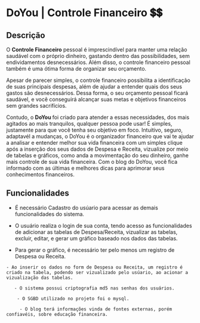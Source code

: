 # DoYou | Controle Financeiro 💲💲


## Descrição
<p>  O <b>Controle Financeiro</b> pessoal é imprescindível para manter uma relação saudável com o próprio dinheiro, gastando dentro das possibilidades, sem endividamentos desnecessários. Além disso, o controle financeiro pessoal também é uma ótima forma de organizar seu orçamento.</p>
<p>  Apesar de parecer simples, o controle financeiro possibilita a identificação de suas principais despesas, além de ajudar a entender quais dos seus gastos são desnecessários. Dessa forma, o seu orçamento pessoal ficará saudável, e você conseguirá alcançar suas metas e objetivos financeiros sem grandes sacrifícios.</p>

<p> Contudo, o <b> DoYou </b> foi criado para atender a essas necessidades, dos mais agitados ao mais tranquilos, qualquer pessoa pode usar! É simples, justamente para que você tenha seu objetivo em foco. Intuitivo, seguro, adaptavél a mudanças, o DoYou é o organizador financeiro que vai te ajudar a analisar e entender melhor sua vida financeira com um simples clique após a inserção dos seus dados de Despesa e Receita, vizualize por meio de tabelas e gráficos, como anda a movimentação do seu dinheiro, ganhe mais controle de sua vida financeira. Com o blog do DoYou, você fica informado com as últimas e melhores dicas para aprimorar seus conhecimentos financeiros.
 </p>


## Funcionalidades

 - É necessário Cadastro do usúario para acessar as demais funcionalidades do sistema. 


  - O usuário realiza o login de sua conta, tendo acesso as funcionalidades de adicionar as tabelas de Despesa/Receita, vizualizar as tabelas, excluir, editar, e gerar um gráfico baseado nos dados das tabelas.
  
   - Para gerar o gráfico, é necessário ter pelo menos um registro de Despesa ou Receita.
   
    - Ao inserir os dados no form de Despesa ou Receita, um registro é criado na tabela, podendo ser vizualizado pelo usúario, ao acionar a vizualização das tabelas.
    
       - O sistema possui criptografia md5 nas senhas dos usuários.

        - O SGBD utilizado no projeto foi o mysql.

         - O blog terá informações vinda de fontes externas, porém confiavéis, sobre educação financeira.

        





